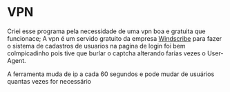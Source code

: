 # VPN

Criei esse programa pela necessidade de uma vpn boa e gratuita que funcionace;
A vpn é um servido gratuito da empresa <a href="https://prt.windscribe.com"> Windscribe</a> para fazer o sistema de cadastros de usuarios na pagina de login foi bem colmpicadinho pois tive que burlar o captcha alterando farias vezes o User-Agent.

A ferramenta muda de ip a cada 60 segundos e pode mudar de usuários quantas vezes for necessário
